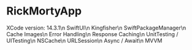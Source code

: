 # RickMortyApp

XCode version: 14.3.1\n
SwiftUI\n
Kingfisher\n
SwiftPackageManager\n
Cache Images\n
Error Handling\n
Response Caching\n
UnitTesting / UITesting\n
NSCache\n
URLSession\n
Async / Await\n
MVVM
